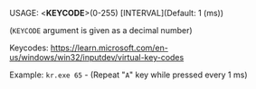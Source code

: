 USAGE: \<**KEYCODE**\>\(0-255\) \[INTERVAL\]\(Default: 1 \(ms\)\)

(`KEYCODE` argument is given as a decimal number)

Keycodes: https://learn.microsoft.com/en-us/windows/win32/inputdev/virtual-key-codes

Example: `kr.exe 65` - \(Repeat "`A`" key while pressed every 1 ms\)

